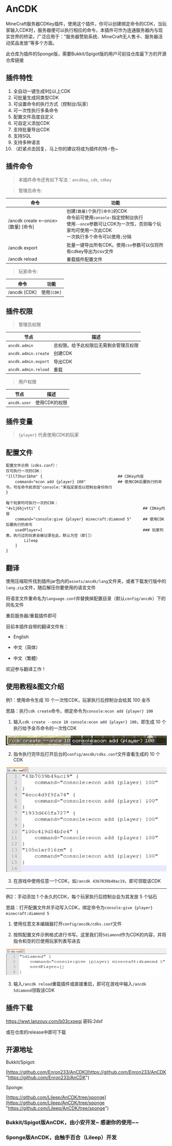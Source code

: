 # AnCDK
 MineCraft服务器CDKey插件，使用这个插件，你可以创建绑定命令的CDK，当玩家输入CDK时，服务器便可以执行相应的命令，本插件可作为连通服务器内与现实世界的桥梁，广泛应用于：“服务器赞助系统、MineCraft无人售卡、服务器活动奖品发放”等多个方面。
 
 此仓库为插件的Sponge版，需要Bukkit/Spigot版的用户可前往仓库最下方的开源仓库链接
 
## 插件特性

1. 全自动一键生成9位以上CDK
2. 可批量生成同类型CDK
3. 可设置命令的执行方式（控制台/玩家）
4. 可一次性执行多条命令
5. 配置文件高度自定义
6. 可自定义添加CDK
7. 支持批量导出CDK
8. 支持SQL
9. 支持多种语言
10. （赶紧点击回复，马上你的建议将成为插件的特♂色~

## 插件命令

> 本插件命令还有如下写法：`ancdkey`, `cdk`, `cdkey`

> 管理员命令:

| 命令 | 功能 |
| ---- | ---- |
| /ancdk create <--once> [数量] [命令] | 创建`[数量]`个执行`[命令]`的CDK <br> 命令前可使用`console:`指定控制台执行 <br> 使用`--once`参数可让CDK为一次性，否则每个玩家均可使用一次此CDK <br>一次执行多个命令可以使用`;`分隔 |
| /ancdk export <csv> | 批量一键导出所有CDK。使用`csv`参数可以仅将所有cdkey导出为csv文件 |
| /ancdk reload | 重载插件配置文件 |

> 玩家命令:

| 命令 | 功能 |
| ---- | ---- |
| /ancdk [CDK] | 使用`[CDK]` |

## 插件权限

> 管理员权限

| 节点 | 描述 |
| ---- | ---- |
| `ancdk.admin` | 总权限。给予此权限后无需剩余管理员权限 |
| `ancdk.admin.create` | 创建CDK |
| `ancdk.admin.export` | 导出CDK |
| `ancdk.admin.reload` | 重载 |

> 用户权限

| 节点 | 描述 |
| ---- | ---- |
| `ancdk.user` | 使用CDK的权限 |

## 插件变量
 
> `{player}`                         代表使用CDK的玩家


## 配置文件

```hocon
配置文件示例（cdks.conf）： 
仅可执行一次的CDK： 
"1ll73hur1bhm" {                                 ## CDKey内容
    command="econ add {player} 100"              ## 使用CDK后要执行的命令。可在命令前添加"console:"来指定是否以控制台身份执行
}

每个玩家均可执行一次的CDK： 
"4v1j6bjvtti" {                                             ## CDKey内容
    command="console:give {player} minecraft:diamond 5"     ## 使用CDK后要执行的命令
    usedPlayer=[                                            ### 玩家列表。执行过的玩家会被记录在此，默认为空（即[]）
        Lileep
    ]
}
```

## 翻译

使用压缩软件找到插件jar包内的`assets/ancdk/lang`文件夹，或者下载发行版中的`lang.zip`文件，随后解压你要使用的语言文件

将语言文件重命名为`language.conf`并替换掉配置目录（默认`config/ancdk`）下的同名文件

重启服务器/重载插件即可

目前本插件自带的翻译文件有：

* English

* 中文（简体）

* 中文（繁體）

欢迎参与翻译工作！

## 使用教程&图文介绍

例1：使用命令生成 10 个一次性CDK，玩家执行后控制台会给其 100 金币

思路：执行`cdk create`命令，绑定命令为`console:econ add {player} 100`

1. 输入`cdk create --once 10 console:econ add {player} 100`，即生成 10 个执行给予金币命令的一次性CDK

![example1_1](https://github.com/Lileep/AnCDK/blob/sponge/sample_img/example1_1.png)

2. 指令执行完毕后打开后台的`config/ancdk/cdks.conf`文件查看生成的 10 个CDK

![example1_2](https://github.com/Lileep/AnCDK/blob/sponge/sample_img/example1_2.png)

3. 在游戏中使用任意一个CDK，如`/ancdk 43b7039b49ac19`，即可领取该CDK

***

例2：手动添加 1 个永久的CDK，每个玩家执行后控制台会为其发放 5 个钻石

思路：打开配置文件并手动写入CDK，绑定命令为`console:give {player} minecraft:diamond 5`

1. 使用任意文本编辑器打开`config/ancdk/cdks.conf`文件

2. 按照配置文件示例格式进行书写。这里我们将`5diamond`作为CDK的内容，并将指令和空的已使用玩家列表写进去

![example2](https://github.com/Lileep/AnCDK/blob/sponge/sample_img/example2.png)

3. 输入`/ancdk reload`重载插件或直接重启，即可在游戏中输入`/ancdk 5diamond`领取该CDK


## 插件下载

https://wwt.lanzouy.com/b03cxpegj 密码:2dsf

或在仓库的release中即可下载

## 开源地址

Bukkit/Spigot:

[https://github.com/Enron233/AnCDK](https://github.com/Enron233/AnCDK "https://github.com/Enron233/AnCDK")

Sponge:

[https://github.com/Lileep/AnCDK/tree/sponge](https://github.com/Lileep/AnCDK/tree/sponge "https://github.com/Lileep/AnCDK/tree/sponge")

### Bukkit/Spigot版AnCDK，由小安开发~ 感谢你的使用~~
### Sponge版AnCDK，由触手百合（Lileep）开发
